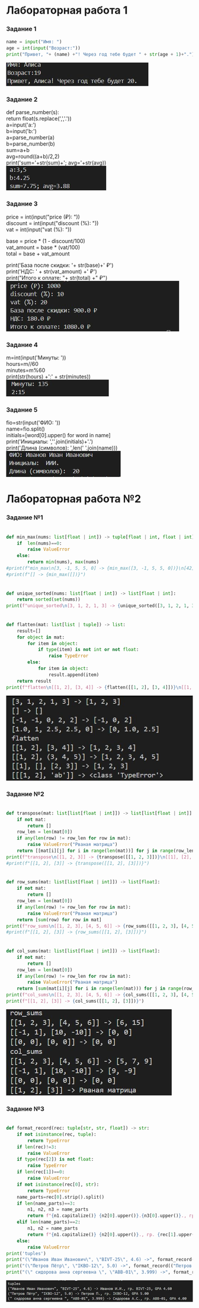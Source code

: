 # Лабораторная работа 1
### Задание 1 
```python
name = input("Имя: ")  
age = int(input("Возраст:"))  
print("Привет, "+ (name) +"! Через год тебе будет " + str(age + 1)+".") 
``` 
![](images/lab01/ex01.jpg)  
### Задание 2
def parse_number(s):  
    return float(s.replace(',','.'))  
a=input('a:')  
b=input('b:')  
a=parse_number(a)  
b=parse_number(b)  
sum=a+b  
avg=round((a+b)/2,2)  
print('sum='+str(sum)+'; avg='+str(avg))  
![](images/lab01/ex02.jpg)  
### Задание 3
price = int(input("price (₽): "))  
discount = int(input("discount (%): "))  
vat = int(input("vat (%): "))  

base = price * (1 - discount/100)  
vat_amount = base * (vat/100)  
total = base + vat_amount  

print('База после скидки: '+ str(base)+' ₽')  
print('НДС: ' + str(vat_amount) +' ₽')  
print("Итого к оплате: "+  str(total) +" ₽")  
![](images/lab01/ex03.jpg)  
### Задание 4
m=int(input('Минуты: '))  
hours=m//60  
minutes=m%60  
print(str(hours) +':' + str(minutes))  
![](images/lab01/ex04.jpg)  
### Задание 5
 fio=str(input('ФИО: '))    
name=fio.split()    
initials=[word[0].upper() for word in name]    
print('Инициалы: ',''.join(initials)+'.')    
print('Длина (символов): ',len(' '.join(name)))    
![](images/lab01/ex05.jpg)      


# Лабораторная работа №2
### Задание №1
```Python

def min_max(nums: list[float | int]) -> tuple[float | int, float | int]:   
    if  len(nums)==0:   
        raise ValueError  
    else:  
        return min(nums), max(nums)  
#print(f"min_max\n[3, -1, 5, 5, 0] -> {min_max([3, -1, 5, 5, 0])}\n[42] -> {min_max([42])}\n[-5, -2, -9] -> {min_max([-5, -2, -9])}\n[1.5, 2, 2.0, -3.1] -> {min_max([1.5, 2, 2.0, -3.1])}\n")  
#print(f"[] -> {min_max([])}")    


def unique_sorted(nums: list[float | int]) -> list[float | int]:  
    return sorted(set(nums))  
print(f"unique_sorted\n[3, 1, 2, 1, 3] -> {unique_sorted([3, 1, 2, 1, 3])}\n[] -> {unique_sorted([])}\n[-1, -1, 0, 2, 2] -> {unique_sorted([-1, -1, 0, 2, 2])}\n[1.0, 1, 2.5, 2.5, 0] -> {unique_sorted([1.0, 1, 2.5, 2.5, 0])}")  


def flatten(mat: list[list | tuple]) -> list:  
    result=[]  
    for object in mat:  
        for item in object:  
            if type(item) is not int or not float: 
                raise TypeError  
        else:  
            for item in object:  
                result.append(item)  
    return result  
print(f"flatten\n[[1, 2], [3, 4]] -> {flatten([[1, 2], [3, 4]])}\n[[1, 2], (3, 4, 5)] -> {flatten([[1, 2], (3, 4, 5)])}\n[[1], [], [2, 3]] -> {flatten([[1], [], [2, 3]])}\n[[[1, 2], 'ab']] -> {flatten([[[1, 2], 'ab']])}")
```  
![](images\lab02\ex01.l2.jpg)
### Задание №2
```Python

def transpose(mat: list[list[float | int]]) -> list[list[float | int]]:  
    if not mat:  
        return []  
    row_len = len(mat[0])  
    if any(len(row) != row_len for row in mat):  
        raise ValueError("Рваная матрица")  
    return [[mat[i][j] for i in range(len(mat))] for j in range(row_len)]  
print(f"transpose\n[[1, 2, 3]] -> {transpose([[1, 2, 3]])}\n[[1], [2], [3]] -> {transpose([[1], [2], [3]])}\n[[1, 2], [3, 4]] -> {transpose([[1, 2], [3, 4]])}\n[] -> {transpose([])}")  
#print(f"[[1, 2], [3]] -> {transpose([[1, 2], [3]])}")  


def row_sums(mat: list[list[float | int]]) -> list[float]:  
    if not mat:  
        return []  
    row_len = len(mat[0])  
    if any(len(row) != row_len for row in mat):  
        raise ValueError("Рваная матрица")  
    return [sum(row) for row in mat]  
print(f"row_sums\n[[1, 2, 3], [4, 5, 6]] -> {row_sums([[1, 2, 3], [4, 5, 6]])}\n[[-1, 1], [10, -10]] -> {row_sums([[-1, 1], [10, -10]])}\n[[0, 0], [0, 0]] -> {row_sums([[0, 0], [0, 0]])}")  
#print(f"[[1, 2], [3]] -> {row_sums([[1, 2], [3]])}")  


def col_sums(mat: list[list[float | int]]) -> list[float]:  
    if not mat:  
        return []  
    row_len = len(mat[0])  
    if any(len(row) != row_len for row in mat):  
        raise ValueError("Рваная матрица")  
    return [sum(mat[i][j] for i in range(len(mat))) for j in range(row_len)]  
print(f"col_sums\n[[1, 2, 3], [4, 5, 6]] -> {col_sums([[1, 2, 3], [4, 5, 6]])}\n[[-1, 1], [10, -10]] -> {col_sums([[-1, 1], [10, -10]])}\n[[0, 0], [0, 0]] -> {col_sums([[0, 0], [0, 0]])}")  
print(f"[[1, 2], [3]] -> {col_sums([[1, 2], [3]])}")  
```
![](images\lab02\ex02.l2.jpg)
### Задание №3
```Python

def format_record(rec: tuple[str, str, float]) -> str:
    if not isinstance(rec, tuple):
        return TypeError
    if len(rec)!=3:
        raise ValueError
    if type(rec[2]) is not float:
        raise TypeError
    if len(rec[1])==0:
        raise ValueError
    if not isinstance(rec[0], str):
        return TypeError
    name_parts=rec[0].strip().split()
    if len(name_parts)==3:
        n1, n2, n3 = name_parts
        return f"{n1.capitalize()} {n2[0].upper()}.{n3[0].upper()}., гр. {rec[1].upper()}, GPA {rec[2]:.2f}"
    elif len(name_parts)==2:
        n1, n2 = name_parts
        return f"{n1.capitalize()} {n2[0].upper()}., гр. {rec[1].upper()}, GPA {rec[2]:.2f}"
    else:
        raise ValueError
print('tuples')
print("(\"Иванов Иван Иванович\", \"BIVT-25\", 4.6) ->", format_record(("Иванов Иван Иванович", "BIVT-25", 4.6)))
print("(\"Петров Пётр\", \"IKBO-12\", 5.0) ->", format_record(("Петров Пётр", "IKBO-12", 5.0)))
print("(\" сидорова анна сергеевна \", \"ABB-01\", 3.999) ->", format_record((" сидорова анна сергеевна ", "ABB-01", 3.999)))
```
![](images\lab02\ex03.l2.jpg)
